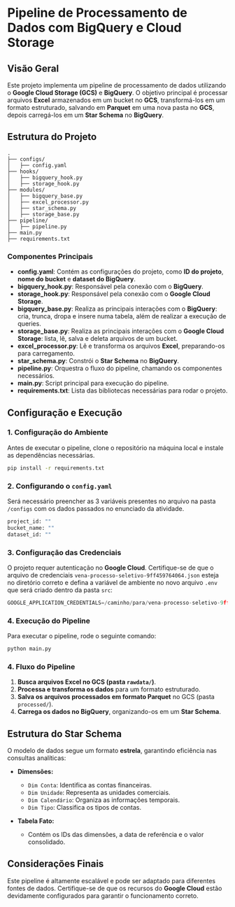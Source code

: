 # Pipeline de Processamento de Dados com BigQuery e Cloud Storage

## Visão Geral
Este projeto implementa um pipeline de processamento de dados utilizando o **Google Cloud Storage (GCS)** e **BigQuery**. O objetivo principal é processar arquivos **Excel** armazenados em um bucket no **GCS**, transformá-los em um formato estruturado, salvando em **Parquet** em uma nova pasta no **GCS**, depois carregá-los em um **Star Schema** no **BigQuery**.

## Estrutura do Projeto

```
.
├── configs/
│   ├── config.yaml
├── hooks/
│   ├── bigquery_hook.py
│   ├── storage_hook.py
├── modules/
│   ├── bigquery_base.py
│   ├── excel_processor.py
│   ├── star_schema.py
│   ├── storage_base.py
├── pipeline/
│   ├── pipeline.py
├── main.py
├── requirements.txt
```

### Componentes Principais
- **config.yaml**: Contém as configurações do projeto, como **ID do projeto**, **nome do bucket** e **dataset do BigQuery**.
- **bigquery_hook.py**: Responsável pela conexão com o **BigQuery**.
- **storage_hook.py**: Responsável pela conexão com o **Google Cloud Storage**.
- **bigquery_base.py**: Realiza as principais interações com o **BigQuery**: cria, trunca, dropa e insere numa tabela, além de realizar a execução de queries.
- **storage_base.py**: Realiza as principais interações com o **Google Cloud Storage**: lista, lê, salva e deleta arquivos de um bucket.
- **excel_processor.py**: Lê e transforma os arquivos **Excel**, preparando-os para carregamento.
- **star_schema.py**: Constrói o **Star Schema** no **BigQuery**.
- **pipeline.py**: Orquestra o fluxo do pipeline, chamando os componentes necessários.
- **main.py**: Script principal para execução do pipeline.
- **requirements.txt**: Lista das bibliotecas necessárias para rodar o projeto.

## Configuração e Execução
### 1. Configuração do Ambiente
Antes de executar o pipeline, clone o repositório na máquina local e instale as dependências necessárias.

```bash
pip install -r requirements.txt
```

### 2. Configurando o `config.yaml`
Será necessário preencher as 3 variáveis presentes no arquivo na pasta `/configs` com os dados passados no enunciado da atividade.

```python
project_id: ""
bucket_name: ""
dataset_id: ""
```

### 3. Configuração das Credenciais
O projeto requer autenticação no **Google Cloud**. Certifique-se de que o arquivo de credenciais `vena-processo-seletivo-9ff459764064.json` esteja no diretório correto e defina a variável de ambiente no novo arquivo `.env` que será criado dentro da pasta `src`:

```python
GOOGLE_APPLICATION_CREDENTIALS=/caminho/para/vena-processo-seletivo-9ff459764064.json
```

### 4. Execução do Pipeline
Para executar o pipeline, rode o seguinte comando:

```bash
python main.py
```

### 4. Fluxo do Pipeline
1. **Busca arquivos Excel no GCS (pasta `rawdata/`)**.
2. **Processa e transforma os dados** para um formato estruturado.
3. **Salva os arquivos processados em formato Parquet** no GCS (pasta `processed/`).
4. **Carrega os dados no BigQuery**, organizando-os em um **Star Schema**.

## Estrutura do Star Schema
O modelo de dados segue um formato **estrela**, garantindo eficiência nas consultas analíticas:

- **Dimensões:**
  - `Dim Conta`: Identifica as contas financeiras.
  - `Dim Unidade`: Representa as unidades comerciais.
  - `Dim Calendário`: Organiza as informações temporais.
  - `Dim Tipo`: Classifica os tipos de contas.

- **Tabela Fato:**
  - Contém os IDs das dimensões, a data de referência e o valor consolidado.

## Considerações Finais
Este pipeline é altamente escalável e pode ser adaptado para diferentes fontes de dados. Certifique-se de que os recursos do **Google Cloud** estão devidamente configurados para garantir o funcionamento correto.

